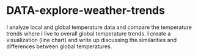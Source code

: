 # DATA-explore-weather-trends
I analyze local and global temperature data and compare the temperature trends where I live to overall global temperature trends.  I create a visualization (line chart) and write up discussing the similarities and differences between global temperatures.
